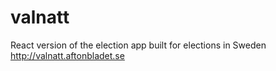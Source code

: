 # valnatt

React version of the election app built for elections in Sweden
http://valnatt.aftonbladet.se
